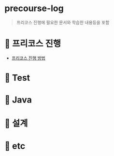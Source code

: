 # precourse-log

> 프리코스 진행에 필요한 문서와 학습한 내용등을 포함

# :memo: ​프리코스 진행

- [프리코스 진행 방법](/precourse-process/process.md)

# :memo: Test

# :memo: Java

# :memo: 설계

# :memo: etc

